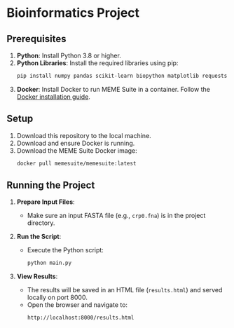 # Bioinformatics Project

## Prerequisites

1. **Python**: Install Python 3.8 or higher.
2. **Python Libraries**: Install the required libraries using pip:
   ```bash
   pip install numpy pandas scikit-learn biopython matplotlib requests
   ```
3. **Docker**: Install Docker to run MEME Suite in a container. Follow the [Docker installation guide](https://docs.docker.com/get-docker/).

## Setup

1. Download this repository to the local machine.
2. Download and ensure Docker is running.
3. Download the MEME Suite Docker image:
   ```bash
   docker pull memesuite/memesuite:latest
   ```

## Running the Project

1. **Prepare Input Files**:

   - Make sure an input FASTA file (e.g., `crp0.fna`) is in the project directory.

2. **Run the Script**:

   - Execute the Python script:
     ```bash
     python main.py
     ```

3. **View Results**:
   - The results will be saved in an HTML file (`results.html`) and served locally on port 8000.
   - Open the browser and navigate to:
     ```
     http://localhost:8000/results.html
     ```

